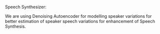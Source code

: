 Speech Synthesizer:

We are using Denoising Autoencoder for modelling speaker variations for better estimation of speaker speech variations for enhancement of Speech Synthesis.